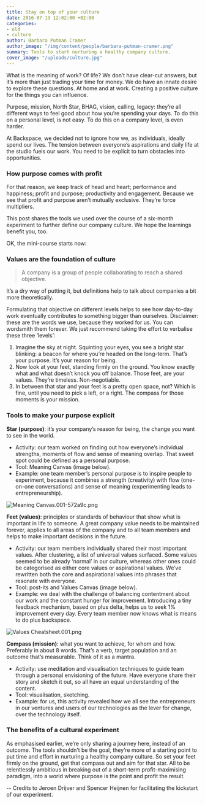 ```yaml
---
title: Stay on top of your culture
date: 2016-07-13 12:02:00 +02:00
categories:
- old
- culture
author: Barbara Putman Cramer
author_image: "/img/content/people/barbara-putman-cramer.png"
summary: Tools to start nurturing a healthy company culture.
cover_image: "/uploads/culture.jpg"
---
```


What is the meaning of work? Of life? We don’t have clear-cut answers, but it’s more than just trading your time for money. We do have an innate desire to explore these questions. At home and at work. Creating a positive culture for the things you can influence.

Purpose, mission, North Star, BHAG, vision, calling, legacy: they’re all different ways to feel good about how you’re spending your days. To do this on a personal level, is not easy. To do this on a company level, is even harder.

At Backspace, we decided not to ignore how we, as individuals, ideally spend our lives. The tension between everyone’s aspirations and daily life at the studio fuels our work. You need to be explicit to turn obstacles into opportunities.

### How purpose comes with profit

For that reason, we keep track of head and heart; performance and happiness; profit and purpose; productivity and engagement. Because we see that profit and purpose aren’t mutually exclusive. They’re force multipliers.

This post shares the tools we used over the course of a six-month experiment to further define our company culture. We hope the learnings benefit you, too.

OK, the mini-course starts now:

### Values are the foundation of culture

> A company is a group of people collaborating to reach a shared objective. 

It’s a dry way of putting it, but definitions help to talk about companies a bit more theoretically.

Formulating that objective on different levels helps to see how day-to-day work eventually contributes to something bigger than ourselves. Disclaimer: these are the words we use, because they worked for us. You can wordsmith them forever. We just recommend taking the effort to verbalise these three ‘levels’:

1. Imagine the sky at night. Squinting your eyes, you see a bright star blinking: a beacon for where you’re headed on the long-term. That’s your purpose. It’s your reason for being.
2. Now look at your feet, standing firmly on the ground. You know exactly what and what doesn’t knock you off balance. Those feet, are your values. They’re timeless. Non-negotiable.
3. In between that star and your feet is a pretty open space, not? Which is fine, until you need to pick a left, or a right. The compass for those moments is your mission.

### Tools to make your purpose explicit

**Star (purpose)**: it’s your company’s reason for being, the change you want to see in the world.

* Activity: our team worked on finding out how everyone’s individual strengths, moments of flow and sense of meaning overlap. That sweet spot could be defined as a personal purpose.
* Tool: Meaning Canvas (image below).
* Example: one team member’s personal purpose is to inspire people to experiment, because it combines a strength (creativity) with flow (one-on-one conversations) and sense of meaning (experimenting leads to entrepreneurship).

![Meaning Canvas.001-572a9c.png](/uploads/Meaning%20Canvas.001-572a9c.png)

**Feet (values)**: principles or standards of behaviour that show what is important in life to someone. A great company value needs to be maintained forever, applies to all areas of the company and to all team members and helps to make important decisions in the future.

* Activity: our team members individually shared their most important values. After clustering, a list of universal values surfaced. Some values seemed to be already ‘normal’ in our culture, whereas other ones could be categorised as either core values or aspirational values. We’ve rewritten both the core and aspirational values into phrases that resonate with everyone.
* Tool: post-its and Values Canvas (image below).
* Example: we deal with the challenge of balancing contentment about our work and the constant hunger for improvement. Introducing a tiny feedback mechanism, based on plus delta, helps us to seek 1% improvement every day. Every team member now knows what is means to do plus backspace.

![Values Cheatsheet.001.png](/uploads/Values%20Cheatsheet.001.png)

**Compass (mission)**: what you want to achieve, for whom and how. Preferably in about 8 words. That’s a verb, target population and an outcome that’s measurable. Think of it as a mantra.

* Activity: use meditation and visualisation techniques to guide team through a personal envisioning of the future. Have everyone share their story and sketch it out, so all have an equal understanding of the content.
* Tool: visualisation, sketching.
* Example: for us, this activity revealed how we all see the entrepreneurs in our ventures and users of our technologies as the lever for change, over the technology itself.

### The benefits of a cultural experiment

As emphasised earlier, we’re only sharing a journey here, instead of an outcome. The tools shouldn’t be the goal, they’re more of a starting point to put time and effort in nurturing a healthy company culture. So set your feet firmly on the ground, get that compass out and aim for that star. All to be relentlessly ambitious in breaking out of a short-term profit-maximising paradigm, into a world where purpose is the point and profit the result.

-- Credits to Jeroen Drijver and Spencer Heijnen for facilitating the kickstart of our experiment.
